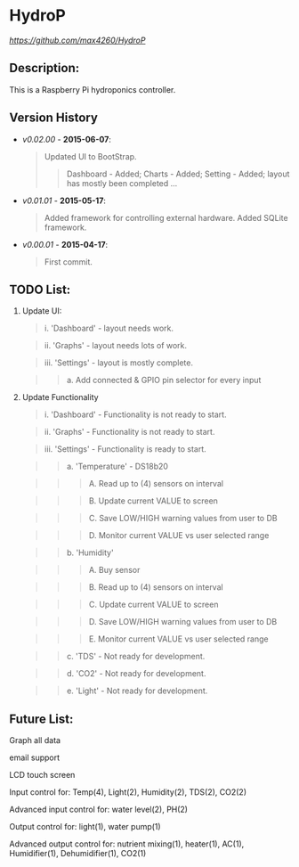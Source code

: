 HydroP
=========
*https://github.com/max4260/HydroP*

## Description:
This is a Raspberry Pi hydroponics controller.

## Version History
* _v0.02.00_ - **2015-06-07**:
	
	>Updated UI to BootStrap.
	>>Dashboard - Added;
	>>Charts - Added;
	>>Setting - Added; layout has mostly been completed
	>...
	
* _v0.01.01_ - **2015-05-17**:
	
	>Added framework for controlling external hardware.
	>Added SQLite framework.

* _v0.00.01_ - **2015-04-17**:
	
	>First commit.
	


## TODO List:
1. Update UI:
	
	>i. 'Dashboard' - layout needs work.
	
	>ii. 'Graphs' - layout needs lots of work.
	
	>iii. 'Settings' - layout is mostly complete.
	
	>>a. Add connected & GPIO pin selector for every input

2. Update Functionality
	
	>i. 'Dashboard' - Functionality is not ready to start.
	
	>ii. 'Graphs' - Functionality is not ready to start.
	
	>iii. 'Settings' - Functionality is ready to start.
	
	>>a. 'Temperature' - DS18b20
	
	>>>A. Read up to (4) sensors on interval
	
	>>>B. Update current VALUE to screen
	
	>>>C. Save LOW/HIGH warning values from user to DB
	
	>>>D. Monitor current VALUE vs user selected range
	
	>>b. 'Humidity' 
	
	>>>A. Buy sensor
	
	>>>B. Read up to (4) sensors on interval
	
	>>>C. Update current VALUE to screen
	
	>>>D. Save LOW/HIGH warning values from user to DB
	
	>>>E. Monitor current VALUE vs user selected range
	
	>>c. 'TDS' - Not ready for development.
	
	>>d. 'CO2' - Not ready for development.
	
	>>e. 'Light' - Not ready for development.
	
	
	
## Future List:
Graph all data

email support

LCD touch screen

Input control for: Temp(4), Light(2), Humidity(2), TDS(2), CO2(2)

Advanced input control for: water level(2), PH(2)

Output control for: light(1), water pump(1)

Advanced output control for: nutrient mixing(1), heater(1), AC(1), Humidifier(1), Dehumidifier(1), CO2(1)